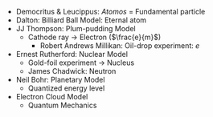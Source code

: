 - Democritus & Leucippus: *Atomos* = Fundamental particle
- Dalton: Billiard Ball Model: Eternal atom
- JJ Thompson: Plum-pudding Model
	- Cathode ray -> Electron ($\frac{e}{m}$)
		- Robert Andrews Millikan: Oil-drop experiment: $e$
- Ernest Rutherford: Nuclear Model
	- Gold-foil experiment -> Nucleus
	- James Chadwick: Neutron
- Neil Bohr: Planetary Model
	- Quantized energy level
- Electron Cloud Model
	- Quantum Mechanics